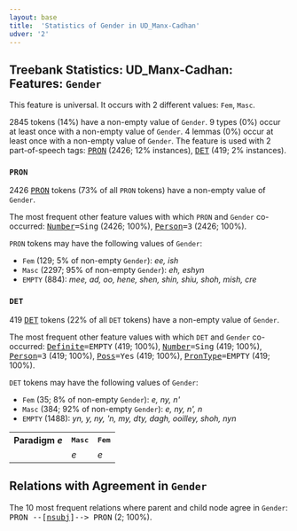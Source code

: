 ```yaml
---
layout: base
title:  'Statistics of Gender in UD_Manx-Cadhan'
udver: '2'
---
```


## Treebank Statistics: UD_Manx-Cadhan: Features: `Gender`

This feature is universal.
It occurs with 2 different values: `Fem`, `Masc`.

2845 tokens (14%) have a non-empty value of `Gender`.
9 types (0%) occur at least once with a non-empty value of `Gender`.
4 lemmas (0%) occur at least once with a non-empty value of `Gender`.
The feature is used with 2 part-of-speech tags: <tt><a href="gv_cadhan-pos-PRON.html">PRON</a></tt> (2426; 12% instances), <tt><a href="gv_cadhan-pos-DET.html">DET</a></tt> (419; 2% instances).

### `PRON`

2426 <tt><a href="gv_cadhan-pos-PRON.html">PRON</a></tt> tokens (73% of all `PRON` tokens) have a non-empty value of `Gender`.

The most frequent other feature values with which `PRON` and `Gender` co-occurred: <tt><a href="gv_cadhan-feat-Number.html">Number</a></tt><tt>=Sing</tt> (2426; 100%), <tt><a href="gv_cadhan-feat-Person.html">Person</a></tt><tt>=3</tt> (2426; 100%).

`PRON` tokens may have the following values of `Gender`:

* `Fem` (129; 5% of non-empty `Gender`): <em>ee, ish</em>
* `Masc` (2297; 95% of non-empty `Gender`): <em>eh, eshyn</em>
* `EMPTY` (884): <em>mee, ad, oo, hene, shen, shin, shiu, shoh, mish, cre</em>

### `DET`

419 <tt><a href="gv_cadhan-pos-DET.html">DET</a></tt> tokens (22% of all `DET` tokens) have a non-empty value of `Gender`.

The most frequent other feature values with which `DET` and `Gender` co-occurred: <tt><a href="gv_cadhan-feat-Definite.html">Definite</a></tt><tt>=EMPTY</tt> (419; 100%), <tt><a href="gv_cadhan-feat-Number.html">Number</a></tt><tt>=Sing</tt> (419; 100%), <tt><a href="gv_cadhan-feat-Person.html">Person</a></tt><tt>=3</tt> (419; 100%), <tt><a href="gv_cadhan-feat-Poss.html">Poss</a></tt><tt>=Yes</tt> (419; 100%), <tt><a href="gv_cadhan-feat-PronType.html">PronType</a></tt><tt>=EMPTY</tt> (419; 100%).

`DET` tokens may have the following values of `Gender`:

* `Fem` (35; 8% of non-empty `Gender`): <em>e, ny, n'</em>
* `Masc` (384; 92% of non-empty `Gender`): <em>e, ny, n', n</em>
* `EMPTY` (1488): <em>yn, y, ny, 'n, my, dty, dagh, ooilley, shoh, nyn</em>

<table>
  <tr><th>Paradigm <i>e</i></th><th><tt>Masc</tt></th><th><tt>Fem</tt></th></tr>
  <tr><td><tt></tt></td><td><em>e</em></td><td><em>e</em></td></tr>
</table>

## Relations with Agreement in `Gender`

The 10 most frequent relations where parent and child node agree in `Gender`:
<tt>PRON --[<tt><a href="gv_cadhan-dep-nsubj.html">nsubj</a></tt>]--> PRON</tt> (2; 100%).

